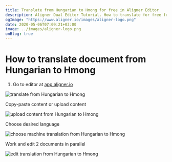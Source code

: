 ```yaml
---
title: Translate from Hungarian to Hmong for free in Aligner Editor
description: Aligner Dual Editor Tutorial. How to translate for free from Hungarian to Hmong. Aligner is multilingual document management platform. 
ogImage: "https://www.aligner.io/images/aligner-logo.png"
date: 2020-05-06T07:09:21+03:00
image: ../images/aligner-logo.png
onBlog: true
---
```


# How to translate document from Hungarian to Hmong

1. Go to editor at [app.aligner.io](https://app.aligner.io "Aligner App web page")

![translate from Hungarian to Hmong](../aligner-blank-editor.png "translate from Hungarian to Hmong")

Copy-paste content or upload content

![upload content from Hungarian to Hmong](../aligner-uploaded-document.png "upload content from Hungarian to Hmong")

Choose desired language

![choose machine translation from Hungarian to Hmong](../aligner-language-dropdown.png "choose machine translation from Hungarian to Hmong")

Work and edit 2 documents in parallel

![edit translation from Hungarian to Hmong](../aligner-double-sitded-editor.png "edit translation from Hungarian to Hmong")

